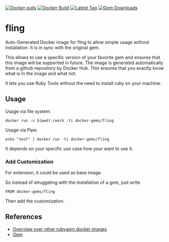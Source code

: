 [![Docker pulls](https://img.shields.io/docker/pulls/rubygem/fling.svg)](https://hub.docker.com/r/rubygem/fling/)
[![Docker Build](https://img.shields.io/docker/automated/rubygem/fling.svg)](https://hub.docker.com/r/rubygem/fling/)
[![Latest Tag](https://img.shields.io/github/tag/docker-rubygem/fling.svg)](https://hub.docker.com/r/rubygem/fling/)
[![Gem Downloads](https://img.shields.io/gem/dt/fling.svg)](https://rubygems.org/gems/fling/)
# fling

Auto-Generated Docker image for fling to allow simple usage without installation.
It is in sync with the original gem.

This allows to use a specific version of your favorite gem and ensures that this image will be supported in future.
The image is generated automatically from a github repository by Docker Hub.
This ensures that you exactly know what is in the image and what not.

It lets you use Ruby Tools without the need to install ruby on your machine.

## Usage

Usage via file system:

`docker run -v $(pwd):/work -ti docker-gems/fling`

Usage via Pipe:

`echo "test" | docker run -ti docker-gems/fling`

It depends on your specific use case how your want to use it.

### Add Customization

For extension, it could be used as base image.

So instead of struggeling with the installation of a gem, just write

`FROM docker-gems/fling`

Then add the customization.

## References

 - [Overview over other rubygem docker images](https://github.com/thinkbot/docker-rubygem)
 - [Gem](https://rubygems.org/gems/fling/)
